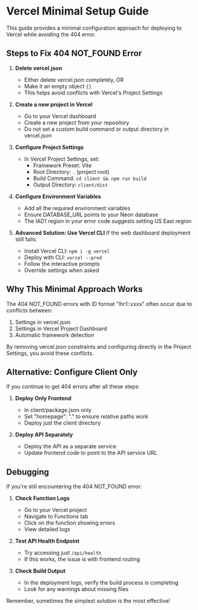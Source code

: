 # Vercel Minimal Setup Guide

This guide provides a minimal configuration approach for deploying to Vercel while avoiding the 404 error.

## Steps to Fix 404 NOT_FOUND Error

1. **Delete vercel.json**
   - Either delete vercel.json completely, OR
   - Make it an empty object `{}`
   - This helps avoid conflicts with Vercel's Project Settings

2. **Create a new project in Vercel**
   - Go to your Vercel dashboard
   - Create a new project from your repository
   - Do not set a custom build command or output directory in vercel.json

3. **Configure Project Settings**
   - In Vercel Project Settings, set:
     - Framework Preset: Vite
     - Root Directory: `.` (project root)
     - Build Command: `cd client && npm run build`
     - Output Directory: `client/dist`

4. **Configure Environment Variables**
   - Add all the required environment variables
   - Ensure DATABASE_URL points to your Neon database
   - The IAD1 region in your error code suggests setting US East region

5. **Advanced Solution: Use Vercel CLI**
   If the web dashboard deployment still fails:
   - Install Vercel CLI: `npm i -g vercel`
   - Deploy with CLI: `vercel --prod`
   - Follow the interactive prompts
   - Override settings when asked

## Why This Minimal Approach Works

The 404 NOT_FOUND errors with ID format "lhr1::xxxx" often occur due to conflicts between:
1. Settings in vercel.json
2. Settings in Vercel Project Dashboard
3. Automatic framework detection

By removing vercel.json constraints and configuring directly in the Project Settings, you avoid these conflicts.

## Alternative: Configure Client Only

If you continue to get 404 errors after all these steps:

1. **Deploy Only Frontend**
   - In client/package.json only
   - Set "homepage": "." to ensure relative paths work
   - Deploy just the client directory

2. **Deploy API Separately**
   - Deploy the API as a separate service
   - Update frontend code to point to the API service URL

## Debugging

If you're still encountering the 404 NOT_FOUND error:

1. **Check Function Logs**
   - Go to your Vercel project
   - Navigate to Functions tab
   - Click on the function showing errors
   - View detailed logs

2. **Test API Health Endpoint**
   - Try accessing just `/api/health`
   - If this works, the issue is with frontend routing

3. **Check Build Output**
   - In the deployment logs, verify the build process is completing
   - Look for any warnings about missing files

Remember, sometimes the simplest solution is the most effective!